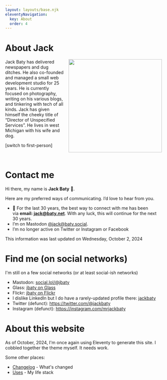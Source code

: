 ```yaml
---
layout: layouts/base.njk
eleventyNavigation:
  key: About
  order: 4
---
```


# About Jack

<img style="float:right;padding-left:10px;" width="300" src="/img/self-portrait-with-m3-768x960.jpg">

Jack Baty has delivered newspapers and dug ditches. He also co-founded and managed a small web development studio for 25 years. He is currently focused on photography, writing on his various blogs, and tinkering with tech of all kinds. Jack has given himself the cheeky title of “Director of Unspecified Services”. He lives in west Michigan with his wife and dog.

[switch to first-person]

<br clear="all">

# Contact me

Hi there, my name is **Jack Baty** 👋.

Here are my preferred ways of communicating. I’d love to hear from you.

*   💌 For the last 30 years, the best way to connect with me has been via **email: [jack@baty.net](mailto:jack@baty.net)**. With any luck, this will continue for the next 30 years.
*   I’m on Mastodon [@jack@baty.social](https://baty.social/@jack).
*   I’m no longer active on Twitter or Instagram or Facebook

This information was last updated on Wednesday, October 2, 2024

# Find me (on social networks)

I'm still on a few social networks (or at least social-ish networks)

* Mastodon: [social.lol/@jbaty](https://social.lol/@jbaty)
* Glass: [jbaty on Glass](https://glass.photo/jbaty)
* Flickr: [jbaty on Flickr](https://flickr.com/photos/jbaty)
* I dislike LinkedIn but I do have a rarely-updated profile there: [jackbaty](https://www.linkedin.com/in/jackbaty/)
* Twitter (defunct): https://twitter.com/@jackbaty
* Instagram (defunct): https://instagram.com/mrjackbaty

# About this website

As of October, 2024, I'm once again using Eleventy to generate this site. I cobbled together the theme myself. It needs work.

Some other places:

- [Changelog](/changelog) - What's changed
- [Uses](/uses) - My life stack
